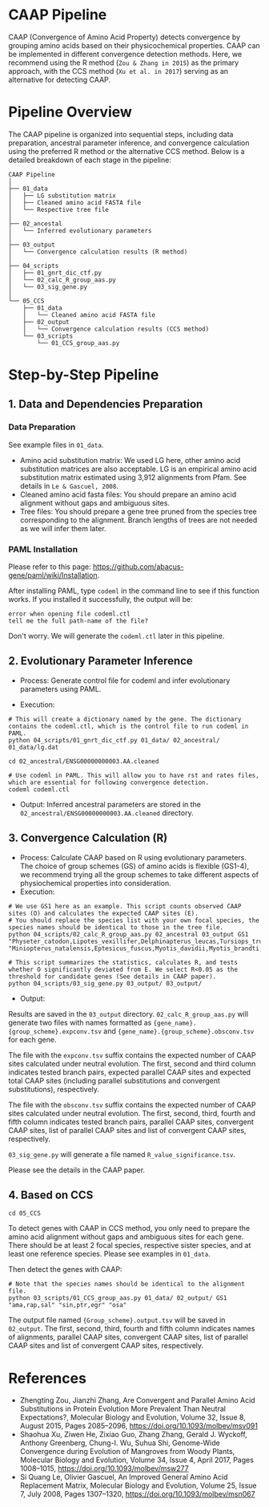 # CAAP Pipeline
CAAP (Convergence of Amino Acid Property) detects convergence by grouping amino acids based on their physicochemical properties. CAAP can be implemented in different convergence detection methods. Here, we recommend using the R method (`Zou & Zhang in 2015`) as the primary approach, with the CCS method (`Xu et al. in 2017`) serving as an alternative for detecting CAAP.

# Pipeline Overview
The CAAP pipeline is organized into sequential steps, including data preparation, ancestral parameter inference, and convergence calculation using the preferred R method or the alternative CCS method. Below is a detailed breakdown of each stage in the pipeline:
```
CAAP Pipeline
│
├── 01_data
│   ├── LG substitution matrix
│   ├── Cleaned amino acid FASTA file
│   └── Respective tree file
│
├── 02_ancestal
│   └── Inferred evolutionary parameters
│
├── 03_output
│   └── Convergence calculation results (R method)
│
├── 04_scripts
│   ├── 01_gnrt_dic_ctf.py
│   └── 02_calc_R_group_aas.py
│   └── 03_sig_gene.py
│
└── 05_CCS
    ├── 01_data
    │   └── Cleaned amino acid FASTA file
    ├── 02_output
    │   └── Convergence calculation results (CCS method)
    └── 03_scripts
        └── 01_CCS_group_aas.py
```
# Step-by-Step Pipeline
## 1. Data and Dependencies Preparation
### Data Preparation
See example files in `01_data`.
- Amino acid substitution matrix: We used LG here, other amino acid substitution matrices are also acceptable. LG is an empirical amino acid substitution matrix estimated using 3,912 alignments from Pfam. See details in `Le & Gascuel, 2008`.
- Cleaned amino acid fasta files: You should prepare an amino acid alignment without gaps and ambiguous sites.
- Tree files: You should prepare a gene tree pruned from the species tree corresponding to the alignment. Branch lengths of trees are not needed as we will infer them later.

### PAML Installation
Please refer to this page: https://github.com/abacus-gene/paml/wiki/Installation.

After installing PAML, type `codeml` in the command line to see if this function works. If you installed it successfully, the output will be:
```
error when opening file codeml.ctl
tell me the full path-name of the file?
```
Don't worry. We will generate the `codeml.ctl` later in this pipeline.

## 2. Evolutionary Parameter Inference
- Process:
Generate control file for codeml and infer evolutionary parameters using PAML.

- Execution:
```
# This will create a dictionary named by the gene. The dictionary contains the codeml.ctl, which is the control file to run codeml in PAML.
python 04_scripts/01_gnrt_dic_ctf.py 01_data/ 02_ancestral/ 01_data/lg.dat

cd 02_ancestral/ENSG00000000003.AA.cleaned

# Use codeml in PAML. This will allow you to have rst and rates files, which are essential for following convergence detection.
codeml codeml.ctl
```
- Output:
Inferred ancestral parameters are stored in the `02_ancestral/ENSG00000000003.AA.cleaned` directory.

## 3. Convergence Calculation (R)
- Process:
Calculate CAAP based on R using evolutionary parameters. The choice of group schemes (GS) of amino acids is flexible (GS1-4), we recommend trying all the group schemes to take different aspects of physiochemical properties into consideration.
- Execution:
```
# We use GS1 here as an example. This script counts observed CAAP sites (O) and calculates the expected CAAP sites (E).
# You should replace the species list with your own focal species, the species names should be identical to those in the tree file.
python 04_scripts/02_calc_R_group_aas.py 02_ancestral 03_output GS1 "Physeter_catodon,Lipotes_vexillifer,Delphinapterus_leucas,Tursiops_truncatus,Orcinus_orca" "Miniopterus_natalensis,Eptesicus_fuscus,Myotis_davidii,Myotis_brandti,Myotis_lucifugus"

# This script summarizes the statistics, calculates R, and tests whether O significantly deviated from E. We select R<0.05 as the threshold for candidate genes (See details in CAAP paper).
python 04_scripts/03_sig_gene.py 03_output/ 03_output/
```
- Output:

Results are saved in the `03_output` directory. `02_calc_R_group_aas.py` will generate two files with names formatted as `{gene_name}.{group_scheme}.expconv.tsv` and `{gene_name}.{group_scheme}.obsconv.tsv` for each gene. 

The file with the `expconv.tsv` suffix contains the expected number of CAAP sites calculated under neutral evolution. The first, second and third column indicates tested branch pairs, expected parallel CAAP sites and expected total CAAP sites (including parallel substitutions and convergent substitutions), respectively.

The file with the `obsconv.tsv` suffix contains the expected number of CAAP sites calculated under neutral evolution. The first, second, third, fourth and fifth column indicates tested branch pairs, parallel CAAP sites, convergent CAAP sites, list of parallel CAAP sites and list of convergent CAAP sites, respectively.

`03_sig_gene.py` will generate a file named `R_value_significance.tsv`.

Please see the details in the CAAP paper.

## 4. Based on CCS
```
cd 05_CCS
```

To detect genes with CAAP in CCS method, you only need to prepare the amino acid alignment without gaps and ambiguous sites for each gene. There should be at least 2 focal species, respective sister species, and at least one reference species. Please see examples in `01_data`.

Then detect the genes with CAAP:
```
# Note that the species names should be identical to the alignment file.
python 03_scripts/01_CCS_group_aas.py 01_data/ 02_output/ GS1 "ama,rap,sal" "sin,ptr,egr" "osa"
```
The output file named `{Group_scheme}.output.tsv` will be saved in `02_output`. The first, second, third, fourth and fifth column indicates names of alignments, parallel CAAP sites, convergent CAAP sites, list of parallel CAAP sites and list of convergent CAAP sites, respectively.

# References
- Zhengting Zou, Jianzhi Zhang, Are Convergent and Parallel Amino Acid Substitutions in Protein Evolution More Prevalent Than Neutral Expectations?, Molecular Biology and Evolution, Volume 32, Issue 8, August 2015, Pages 2085–2096, https://doi.org/10.1093/molbev/msv091
- Shaohua Xu, Ziwen He, Zixiao Guo, Zhang Zhang, Gerald J. Wyckoff, Anthony Greenberg, Chung-I. Wu, Suhua Shi, Genome-Wide Convergence during Evolution of Mangroves from Woody Plants, Molecular Biology and Evolution, Volume 34, Issue 4, April 2017, Pages 1008–1015, https://doi.org/10.1093/molbev/msw277
- Si Quang Le, Olivier Gascuel, An Improved General Amino Acid Replacement Matrix, Molecular Biology and Evolution, Volume 25, Issue 7, July 2008, Pages 1307–1320, https://doi.org/10.1093/molbev/msn067


